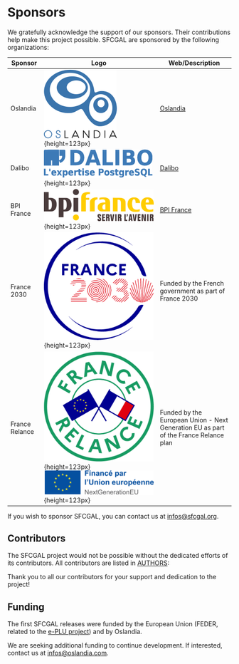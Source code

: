 # Sponsors

We gratefully acknowledge the support of our sponsors. Their contributions help make this project possible.
SFCGAL are sponsored by the following organizations:

| Sponsor        | Logo                                                                                          | Web/Description                                                                                  |
|----------------|-----------------------------------------------------------------------------------------------|-------------------------------------------------------------------------------------------------------|
| Oslandia       | ![Oslandia](website/docs/assets/img/sponsors/oslandia.png){height=123px}                                | [Oslandia](https://oslandia.com)                                                                      |
| Dalibo         | ![Dalib](website/docs/assets/img/sponsors/logo-dalibo.png){height=123px}                                | [Dalibo](https://www.dalibo.com)                                                                      |
| BPI France     | ![BPI France](website/docs/assets/img/sponsors/bpi_france.png){height=123px}                       | [BPI France](https://www.bpifrance.com/)                                                              |
| France 2030    | ![France 2030](website/docs/assets/img/sponsors/france_2030.png){height=123px}                          | Funded by the French government as part of France 2030                                     |
| France Relance | ![France Relance](website/docs/assets/img/sponsors/france_relance.png){height=123px} ![EU](website/docs/assets/img/sponsors/ue_next_generation.png){height=123px} | Funded by the European Union - Next Generation EU as part of the France Relance plan |

If you wish to sponsor SFCGAL, you can contact us at [infos@sfcgal.org](mailto:infos@sfcgal.org).

## Contributors

The SFCGAL project would not be possible without the dedicated efforts of its contributors. All contributors are listed in [AUTHORS](AUTHORS):

Thank you to all our contributors for your support and dedication to the project!

## Funding

The first SFCGAL releases were funded by the European Union (FEDER, related to the [e-PLU project](http://www.e-plu.fr)) and by Oslandia.

We are seeking additional funding to continue development. If interested, contact us at [infos@oslandia.com](mailto:infos@oslandia.com).
